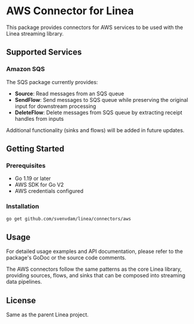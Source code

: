 # AWS Connector for Linea

This package provides connectors for AWS services to be used with the Linea streaming library.

## Supported Services

### Amazon SQS

The SQS package currently provides:

- **Source**: Read messages from an SQS queue
- **SendFlow**: Send messages to SQS queue while preserving the original input for downstream processing
- **DeleteFlow**: Delete messages from SQS queue by extracting receipt handles from inputs

Additional functionality (sinks and flows) will be added in future updates.

## Getting Started

### Prerequisites

- Go 1.19 or later
- AWS SDK for Go V2
- AWS credentials configured

### Installation

```bash
go get github.com/svenvdam/linea/connectors/aws
```

## Usage

For detailed usage examples and API documentation, please refer to the package's GoDoc
or the source code comments.

The AWS connectors follow the same patterns as the core Linea library, providing
sources, flows, and sinks that can be composed into streaming data pipelines.

## License

Same as the parent Linea project.
